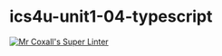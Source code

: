 # ics4u-unit1-04-typescript

[![Mr Coxall's Super Linter](https://github.com/michael-clermont1/ics4u-unit1-04-typescript/actions/workflows/main.yml/badge.svg)](https://github.com/michael-clermont1/ics4u-unit1-04-typescript/actions/workflows/main.yml)
